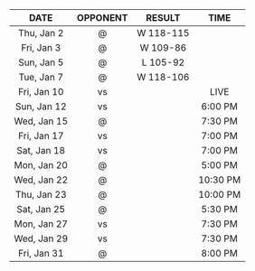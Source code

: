 |    DATE     |        OPPONENT         |  RESULT   |   TIME   |
|:-----------:|:-----------------------:|:---------:|:--------:|
| Thu, Jan 2  |  @ [](/r/timberwolves)  | W 118-115 |          |
| Fri, Jan 3  |    @ [](/r/rockets)     | W 109-86  |          |
| Sun, Jan 5  |    @ [](/r/thunder)     | L 105-92  |          |
| Tue, Jan 7  | @ [](/r/denvernuggets)  | W 118-106 |          |
| Fri, Jan 10 |     vs [](/r/kings)     |           |   LIVE   |
| Sun, Jan 12 | vs [](/r/nolapelicans)  |           | 6:00 PM  |
| Wed, Jan 15 | @ [](/r/torontoraptors) |           | 7:30 PM  |
| Fri, Jan 17 | vs [](/r/orlandomagic)  |           | 7:00 PM  |
| Sat, Jan 18 | vs [](/r/atlantahawks)  |           | 7:00 PM  |
| Mon, Jan 20 |    @ [](/r/warriors)    |           | 5:00 PM  |
| Wed, Jan 22 |   @ [](/r/laclippers)   |           | 10:30 PM |
| Thu, Jan 23 |     @ [](/r/lakers)     |           | 10:00 PM |
| Sat, Jan 25 |   @ [](/r/mavericks)    |           | 5:30 PM  |
| Mon, Jan 27 |    vs [](/r/rockets)    |           | 7:30 PM  |
| Wed, Jan 29 | vs [](/r/chicagobulls)  |           | 7:30 PM  |
| Fri, Jan 31 |  @ [](/r/nolapelicans)  |           | 8:00 PM  |